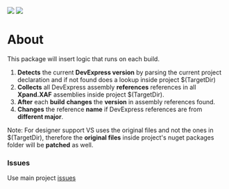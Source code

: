 ![](https://img.shields.io/nuget/v/Xpand.VersionConverter.svg?label=&style=flat) ![](https://img.shields.io/nuget/dt/Xpand.VersionConverter.svg?style=flat)
# About
This package will insert logic that runs on each build. 

1. **Detects** the current **DevExpress version** by parsing the current project declaration and if not found does a lookup inside project $(TargetDir)
2. **Collects** all DevExpress assembly **references** references in all **Xpand.XAF** assemblies inside project $(TargetDir).
3. **After** each **build** **changes** the **version** in assembly references found.
4. **Changes** the reference **name** if DevExpress references are from **different major**.

Note: For designer support VS uses the original files and not the ones in $(TargetDir), therefore the **original files** inside project's nuget packages folder will be **patched** as well.

### Issues
Use main project [issues](https://github.com/eXpandFramework/eXpand/issues/new/choose)